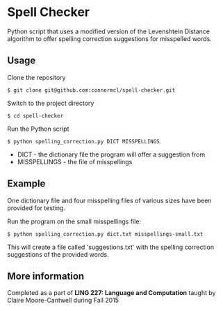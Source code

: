 # Spell Checker
Python script that uses a modified version of the Levenshtein Distance algorithm to offer spelling correction suggestions for misspelled words.

## Usage
Clone the repository
```
$ git clone git@github.com:connormcl/spell-checker.git
```
Switch to the project directory
```
$ cd spell-checker
```
Run the Python script
```
$ python spelling_correction.py DICT MISSPELLINGS
```
* DICT - the dictionary file the program will offer a suggestion from
* MISSPELLINGS - the file of misspellings


## Example
One dictionary file and four misspelling files of various sizes have been provided for testing.

Run the program on the small misspellings file:
```
$ python spelling_correction.py dict.txt misspellings-small.txt
```
This will create a file called 'suggestions.txt' with the spelling correction suggestions of the provided words.


## More information
Completed as a part of **LING 227: Language and Computation** taught by  Claire Moore-Cantwell during Fall 2015
